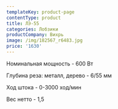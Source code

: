 ```yaml
---
templateKey: product-page
contentType: product
title: ЛЭ-55
categories: Лобзики
productCompany: Вихрь
image: /img/182567_r6483.jpg
price: '1630'
---
```

Номинальная мощность - 600 Вт

Глубина реза: металл, дерево - 6/55 мм

Ход штока - 0-3000 ход/мин

Вес нетто - 1,5
